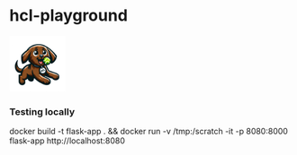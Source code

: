 # hcl-playground
<img src="./app/static/dog.png" height=100px  alt="Cute dog with HCL on its collar"/>

### Testing locally
docker build -t flask-app . && docker run -v /tmp:/scratch -it -p 8080:8000 flask-app
http://localhost:8080